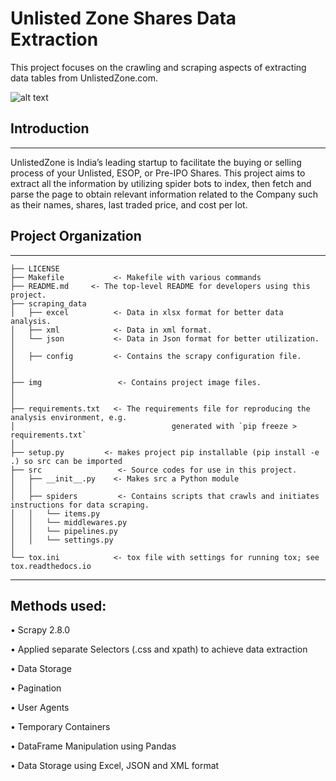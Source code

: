 # Unlisted Zone Shares Data Extraction
This project focuses on the crawling and scraping aspects of extracting data tables from UnlistedZone.com.

![alt text](https://github.com/shahriar-rahman/Unlisted-Zone-Shares-Data-Extraction/blob/main/img/unlisted_home.PNG)

## Introduction
---------------------------------------------------------
UnlistedZone is India’s leading startup to facilitate the buying or selling process of your Unlisted, ESOP, or Pre-IPO Shares. 
This project aims to extract all the information by utilizing spider bots to index, then fetch and parse the page to obtain 
relevant information related to the Company such as their names, shares, last traded price, and cost per lot.


## Project Organization
---------------------------------------------------------

    ├── LICENSE
    ├── Makefile           <- Makefile with various commands
    ├── README.md     <- The top-level README for developers using this project.
    ├── scraping_data
    │   ├── excel          <- Data in xlsx format for better data analysis.
    │   ├── xml            <- Data in xml format.
    │   └── json           <- Data in Json format for better utilization.
    │
    │   ├── config         <- Contains the scrapy configuration file.
    │
    │
    ├── img                 <- Contains project image files.
    │   
    │
    ├── requirements.txt   <- The requirements file for reproducing the analysis environment, e.g.
    │                         			generated with `pip freeze > requirements.txt`
    │
    ├── setup.py         <- makes project pip installable (pip install -e .) so src can be imported
    ├── src                 <- Source codes for use in this project.
    │   ├── __init__.py    <- Makes src a Python module
    │   │
    │   ├── spiders         <- Contains scripts that crawls and initiates instructions for data scraping.
    │   │   └── items.py
	│   │   └── middlewares.py
	│   │   └── pipelines.py
	│   │   └── settings.py
    │
    └── tox.ini            <- tox file with settings for running tox; see tox.readthedocs.io


--------

## Methods used:
• Scrapy 2.8.0

• Applied separate Selectors (.css and xpath) to achieve data extraction

• Data Storage

• Pagination

• User Agents

• Temporary Containers

• DataFrame Manipulation using Pandas

• Data Storage using Excel, JSON and XML format
